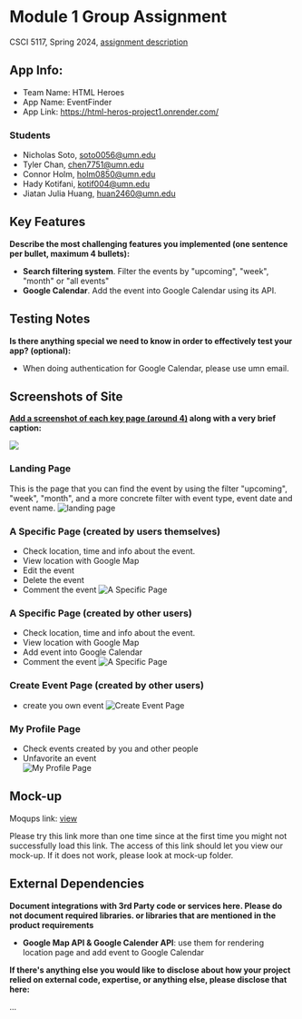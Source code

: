 # Module 1 Group Assignment

CSCI 5117, Spring 2024, [assignment description](https://canvas.umn.edu/courses/413159/pages/project-1)

## App Info:

* Team Name: HTML Heroes
* App Name: EventFinder
* App Link: https://html-heros-project1.onrender.com/

### Students

* Nicholas Soto, soto0056@umn.edu
* Tyler Chan, chen7751@umn.edu
* Connor Holm, holm0850@umn.edu
* Hady Kotifani, kotif004@umn.edu
* Jiatan Julia Huang, huan2460@umn.edu


## Key Features

**Describe the most challenging features you implemented
(one sentence per bullet, maximum 4 bullets):**

* **Search filtering system**. Filter the events by "upcoming", "week", "month" or "all events"
* **Google Calendar**. Add the event into Google Calendar using its API.

## Testing Notes

**Is there anything special we need to know in order to effectively test your app? (optional):**

* When doing authentication for Google Calendar, please use umn email.


## Screenshots of Site

**[Add a screenshot of each key page (around 4)](https://stackoverflow.com/questions/10189356/how-to-add-screenshot-to-readmes-in-github-repository)
along with a very brief caption:**

![](https://media.giphy.com/media/o0vwzuFwCGAFO/giphy.gif)

### Landing Page
This is the page that you can find the event by using the filter "upcoming", "week", "month", and a more concrete filter with event type, event date and event name.
![](/mock-up/demo/Landing%20page.png "landing page")

### A Specific Page (created by users themselves)
* Check location, time and info about the event.
* View location with Google Map
* Edit the event
* Delete the event
* Comment the event
![](/mock-up/demo/My%20event%20page.png "A Specific Page")

### A Specific Page (created by other users)
* Check location, time and info about the event.
* View location with Google Map
* Add event into Google Calendar
* Comment the event
![](/mock-up/demo/other%20people's%20event%20page.png "A Specific Page")

### Create Event Page (created by other users)
* create you own event
![](/mock-up/demo/create%20event.png "Create Event Page")

### My Profile Page
* Check events created by you and other people
* Unfavorite an event  
![](/mock-up/demo/My%20profile.png "My Profile Page")


## Mock-up 

Moqups link: [view](https://app.moqups.com/8SGlpTOnihgzNLST2OkPhaSrfosRTLtE/view/page/a96d6f2a6)

Please try this link more than one time since at the first time you might not successfully load this link. The access of this link should let you view our mock-up. If it does not work, please look at mock-up folder.

## External Dependencies

**Document integrations with 3rd Party code or services here.
Please do not document required libraries. or libraries that are mentioned in the product requirements**

* **Google Map API & Google Calender API**: use them for rendering location page and add event to Google Calendar

**If there's anything else you would like to disclose about how your project
relied on external code, expertise, or anything else, please disclose that
here:**

...
